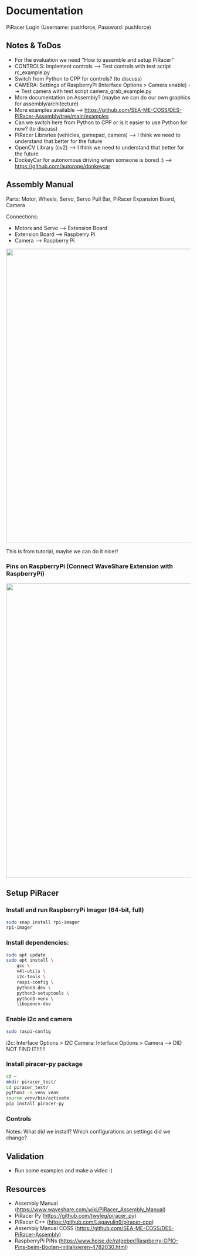 # Documentation
PiRacer Login (Username: pushforce, Password: pushforce)

## Notes & ToDos
- For the evaluation we need "How to assemble and setup PiRacer"
- CONTROLS: Implement controls --> Test controls with test script rc_example.py
- Switch from Python to CPP for controls? (to discuss)
- CAMERA: Settings of RaspberryPi (Interface Options > Camera enable) --> Test camera with test script camera_grab_example.py
- More documentation on Assembly? (maybe we can do our own graphics for assembly/architecture)
- More examples available --> https://github.com/SEA-ME-COSS/DES-PiRacer-Assembly/tree/main/examples
- Can we switch here from Python to CPP or is it easier to use Python for now? (to discuss)
- PiRacer Libraries (vehicles, gamepad, camera) --> I think we need to understand that better for the future
- OpenCV Library (cv2) --> I think we need to understand that better for the future
- DockeyCar for autonomous driving when someone is bored :) --> https://github.com/autorope/donkeycar

## Assembly Manual
Parts: Motor, Wheels, Servo, Servo Pull Bar, PiRacer Expansion Board, Camera

Connections:
- Motors and Servo --> Extension Board
- Extension Board --> Raspberry Pi
- Camera --> Raspberry Pi

<img src="https://github.com/user-attachments/assets/490b7d3b-79d7-492b-992d-83b935f73ce0" width="800"> </img>

This is from tutorial, maybe we can do it nicer!

### Pins on RaspberryPi (Connect WaveShare Extension with RaspberryPi)
<img src="https://github.com/user-attachments/assets/d3c51b6d-1626-4ef8-b6f1-5a068d44ca26" width="800"> </img>

## Setup PiRacer

### Install and run RaspberryPi Imager (64-bit, full)
```bash
sudo snap install rpi-imager
rpi-imager
```

### Install dependencies:
```bash
sudo apt update
sudo apt install \
    gcc \
    v4l-utils \
    i2c-tools \
    raspi-config \
    python3-dev \
    python3-setuptools \
    python3-venv \
    libopencv-dev
```

### Enable i2c and camera
```bash
sudo raspi-config
```
i2c: Interface Options > I2C
Camera: Interface Options > Camera --> DID NOT FIND IT!!!!!!

### Install piracer-py package
```bash
cd ~
mkdir piracer_test/
cd piracer_test/
python3 -m venv venv
source venv/bin/activate
pip install piracer-py
```

### Controls
Notes: What did we install? Which configurations an settings did we change?

## Validation
- Run some examples and make a video :)

## Resources
- Assembly Manual (https://www.waveshare.com/wiki/PiRacer_Assembly_Manual)
- PiRacer Py (https://github.com/twyleg/piracer_py)
- PiRacer C++ (https://github.com/Lagavulin9/piracer-cpp)
- Assembly Manual COSS (https://github.com/SEA-ME-COSS/DES-PiRacer-Assembly)
- RaspberryPi PINs (https://www.heise.de/ratgeber/Raspberry-GPIO-Pins-beim-Booten-initialisieren-4782030.html)
